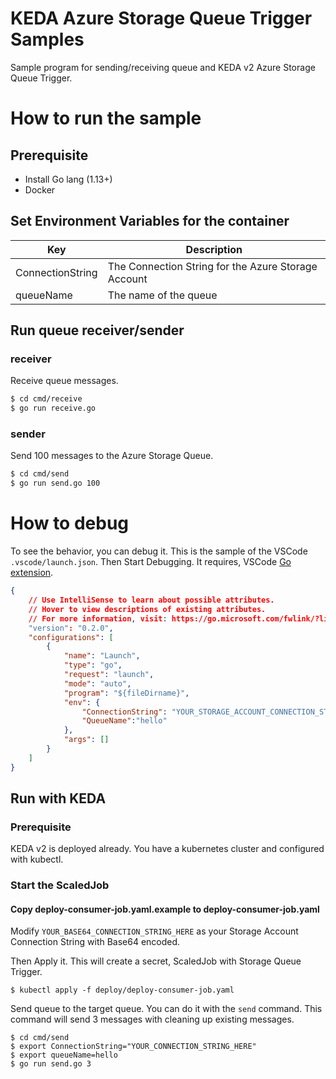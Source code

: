 # KEDA Azure Storage Queue Trigger Samples

Sample program for sending/receiving queue and KEDA v2 Azure Storage Queue Trigger. 

# How to run the sample

## Prerequisite
* Install Go lang (1.13+)
* Docker

## Set Environment Variables for the container

| Key | Description |
| ---- | ------ |
| ConnectionString | The Connection String for the Azure Storage Account |
| queueName | The name of the queue |

## Run queue receiver/sender

### receiver

Receive queue messages.

```bash
$ cd cmd/receive
$ go run receive.go
```

### sender

Send 100 messages to the Azure Storage Queue.

```bash
$ cd cmd/send
$ go run send.go 100
```

# How to debug

To see the behavior, you can debug it. This is the sample of the VSCode `.vscode/launch.json`. Then Start Debugging. 
It requires, VSCode [Go extension](https://marketplace.visualstudio.com/items?itemName=golang.Go).

```json
{
    // Use IntelliSense to learn about possible attributes.
    // Hover to view descriptions of existing attributes.
    // For more information, visit: https://go.microsoft.com/fwlink/?linkid=830387
    "version": "0.2.0",
    "configurations": [
        {
            "name": "Launch",
            "type": "go",
            "request": "launch",
            "mode": "auto",
            "program": "${fileDirname}",
            "env": {
                "ConnectionString": "YOUR_STORAGE_ACCOUNT_CONNECTION_STRING_HERE",
                "QueueName":"hello"
            },
            "args": []
        }
    ]
}
```

## Run with KEDA

### Prerequisite
KEDA v2 is deployed already. 
You have a kubernetes cluster and configured with kubectl. 

### Start the ScaledJob

#### Copy deploy-consumer-job.yaml.example to deploy-consumer-job.yaml
Modify `YOUR_BASE64_CONNECTION_STRING_HERE` as your Storage Account Connection String with Base64 encoded. 

Then Apply it. This will create a secret, ScaledJob with Storage Queue Trigger.

```
$ kubectl apply -f deploy/deploy-consumer-job.yaml
```

Send queue to the target queue. You can do it with the `send` command. This command will send 3 messages with cleaning up existing messages.

```
$ cd cmd/send
$ export ConnectionString="YOUR_CONNECTION_STRING_HERE"
$ export queueName=hello
$ go run send.go 3
```
